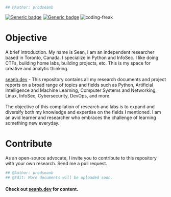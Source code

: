 ```python
## @Author: prodseanb
```

[![Generic badge](https://img.shields.io/badge/follow-LinkedIn-<COLOR>.svg)](https://www.linkedin.com/in/sean-bachiller-40b63417b/)
[![Generic badge](https://img.shields.io/badge/follow-Twitter-<COLOR>.svg)](https://twitter.com/prodseanb)
![coding-freak](https://user-images.githubusercontent.com/59718043/120569049-2921b700-c3e3-11eb-8375-987138650d68.gif)
# Objective
A brief introduction. My name is Sean, I am an independent researcher based in Toronto, Canada. I specialize in Python and InfoSec. I like doing CTFs, building home labs, building projects, etc. This is my space for creative and analytic thinking.<br /><br />
[seanb.dev](https://seanb.dev/) - This repository contains all my research documents and project reports on a broad range of topics and fields such as Python, Artificial Intelligence and Machine Learning, Computer Systems and Networking, Linux, InfoSec, Cybersecurity, DevOps, and more.<br /><br />
The objective of this compilation of research and labs is to expand and diversify both my knowledge and expertise on the fields I mentioned. I am an avid learner and researcher who embraces the challenge of learning something new everyday.
# Contribute
As an open-source advocate, I invite you to contribute to this repository with your own research. Send me a pull request.
```python
## @Author: prodseanb
## @Edit: More documents will be uploaded soon.
```
#### Check out [seanb.dev](https://seanb.dev/) for content.
